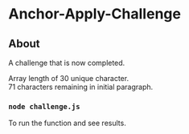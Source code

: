 # Anchor-Apply-Challenge

## About

A challenge that is now completed.

Array length of 30 unique character.<br>
71 characters remaining in initial paragraph.

### `node challenge.js`
To run the function and see results.
